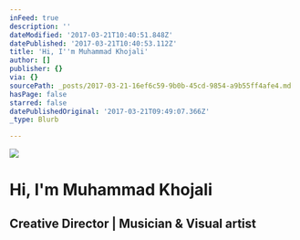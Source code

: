 ```yaml
---
inFeed: true
description: ''
dateModified: '2017-03-21T10:40:51.848Z'
datePublished: '2017-03-21T10:40:53.112Z'
title: 'Hi, ​I''m Muhammad Khojali'
author: []
publisher: {}
via: {}
sourcePath: _posts/2017-03-21-16ef6c59-9b0b-45cd-9854-a9b55ff4afe4.md
hasPage: false
starred: false
datePublishedOriginal: '2017-03-21T09:49:07.366Z'
_type: Blurb

---
```

![](https://imgflo.herokuapp.com/graph/2b2431f8e7ba7b0/ffe8538230e378ec3ebc7c692c15df8d/croprotate.png?cropheight=246&cropwidth=250&degrees=0&input=https%3A%2F%2Fthe-grid-user-content.s3-us-west-2.amazonaws.com%2F04dfb362-852f-4d50-8b16-06150487123a.png&x=0&y=2)

# Hi, ​I'm Muhammad Khojali

## Creative Director | Musician & Visual artist